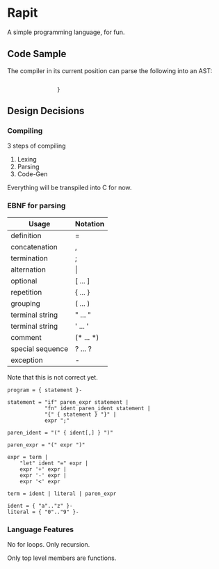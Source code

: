 # Rapit

A simple programming language, for fun.

## Code Sample

The compiler in its current position can parse the following into an AST:

```

                }

```

## Design Decisions

### Compiling
3 steps of compiling

1. Lexing
2. Parsing
3. Code-Gen

Everything will be transpiled into C for now.

### EBNF for parsing


| Usage | Notation |
| --- | --- |
definition |	=
concatenation | ,
termination | ;
alternation | \| |
optional | [ ... ] |
repetition | { ... } |
grouping | ( ... ) |
terminal string | " ... " |
terminal string	| ' ... ' |
comment | (* ... *) |
special sequence | ? ... ? |
exception | - |

Note that this is not correct yet.

```
program = { statement }-

statement = "if" paren_expr statement |
            "fn" ident paren_ident statement |
            "{" { statement } "}" |
            expr ";"

paren_ident = "(" { ident[,] } ")"

paren_expr = "(" expr ")"

expr = term | 
    "let" ident "=" expr | 
    expr '+' expr | 
    expr '-' expr | 
    expr '<' expr

term = ident | literal | paren_expr

ident = { "a".."z" }-
literal = { "0".."9" }-

```

### Language Features
No for loops. Only recursion.

Only top level members are functions.
